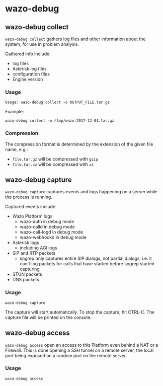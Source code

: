 # wazo-debug

## wazo-debug collect

`wazo-debug collect` gathers log files and other information about the system,
for use in problem analysis.

Gathered info include:

- log files
- Asterisk log files
- configuration files
- Engine version

### Usage

```
Usage: wazo-debug collect -o OUTPUT_FILE.tar.gz
```

Example:

```
wazo-debug collect -o /tmp/wazo-2017-12-01.tar.gz
```

### Compression

The compression format is determined by the extension of the given file name, e.g.:

- `file.tar.gz` will be compressed with `gzip`
- `file.tar.xz` will be compressed with `xz`

## wazo-debug capture

`wazo-debug capture` captures events and logs happening on a server while the
process is running.

Captured events include:

- Wazo Platform logs
  - wazo-auth in debug mode
  - wazo-calld in debug mode
  - wazo-call-logd in debug mode
  - wazo-webhookd in debug mode
- Asterisk logs
  - including AGI logs
- SIP and RTP packets
  - sngrep only captures entire SIP dialogs, not partial dialogs, i.e. it can't
    log packets for calls that have started before sngrep started capturing
- STUN packets
- DNS packets

### Usage

```
wazo-debug capture
```

The capture will start automatically. To stop the capture, hit CTRL-C. The
capture file will be printed on the console.

## wazo-debug access

`wazo-debug access` open an access to this Platform even behind a NAT or a Firewall. This is done opening a SSH tunnel on a remote server, the local port being exposed on a random port on the remote server.

### Usage

```
wazo-debug access
```
